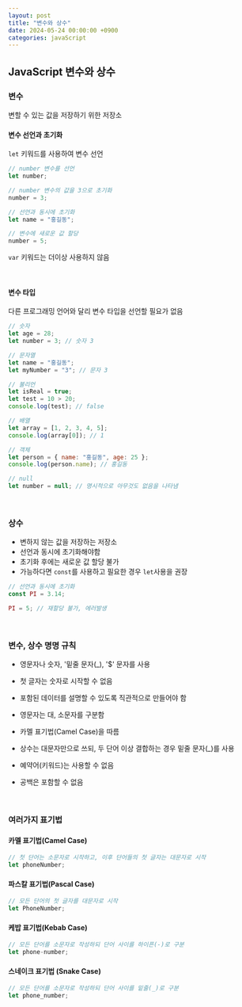 ```yaml
---
layout: post
title: "변수와 상수"
date: 2024-05-24 00:00:00 +0900
categories: javaScript
---
```


## JavaScript 변수와 상수

### 변수

변할 수 있는 값을 저장하기 위한 저장소

#### 변수 선언과 초기화

`let` 키워드를 사용하여 변수 선언

```javascript
// number 변수를 선언
let number;

// number 변수의 값을 3으로 초기화
number = 3;

// 선언과 동시에 초기화
let name = "홍길동";

// 변수에 새로운 값 할당
number = 5;
```

`var` 키워드는 더이상 사용하지 않음

<br>

#### 변수 타입

다른 프로그래밍 언어와 달리 변수 타입을 선언할 필요가 없음

```javascript
// 숫자
let age = 28;
let number = 3; // 숫자 3

// 문자열
let name = "홍길동";
let myNumber = "3"; // 문자 3

// 불리언
let isReal = true;
let test = 10 > 20;
console.log(test); // false

// 배열
let array = [1, 2, 3, 4, 5];
console.log(array[0]); // 1

// 객체
let person = { name: "홍길동", age: 25 };
console.log(person.name); // 홍길동

// null
let number = null; // 명시적으로 아무것도 없음을 나타냄
```

<br>

### 상수

-   변하지 않는 값을 저장하는 저장소<br>
-   선언과 동시에 초기화해야함<br>
-   초기화 후에는 새로운 값 할당 불가<br>
-   가능하다면 `const`를 사용하고 필요한 경우 `let`사용을 권장<br>

```javascript
// 선언과 동시에 초기화
const PI = 3.14;

PI = 5; // 재할당 불가, 에러발생
```

<br>

### 변수, 상수 명명 규칙

-   영문자나 숫자, '밑줄 문자(\_), '$' 문자를 사용

-   첫 글자는 숫자로 시작할 수 없음

-   포함된 데이터를 설명할 수 있도록 직관적으로 만들어야 함

-   영문자는 대, 소문자를 구분함

-   카멜 표기법(Camel Case)을 따름

-   상수는 대문자만으로 쓰되, 두 단어 이상 결합하는 경우 밑줄 문자(\_)를 사용

-   예약어(키워드)는 사용할 수 없음

-   공백은 포함할 수 없음

<br>

### 여러가지 표기법

#### 카멜 표기법(Camel Case)

```javascript
// 첫 단어는 소문자로 시작하고, 이후 단어들의 첫 글자는 대문자로 시작
let phoneNumber;
```

#### 파스칼 표기법(Pascal Case)

```javascript
// 모든 단어의 첫 글자를 대문자로 시작
let PhoneNumber;
```

#### 케밥 표기법(Kebab Case)

```javascript
// 모든 단어를 소문자로 작성하되 단어 사이를 하이픈(-)로 구분
let phone-number;
```

#### 스네이크 표기법 (Snake Case)

```javascript
// 모든 단어를 소문자로 작성하되 단어 사이를 밑줄(_)로 구분
let phone_number;
```

<br>
